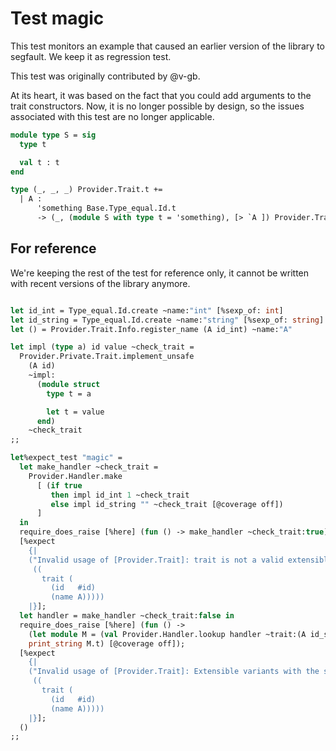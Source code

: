 # Test magic

This test monitors an example that caused an earlier version of the library to segfault. We keep it as regression test.

This test was originally contributed by @v-gb.

At its heart, it was based on the fact that you could add arguments to the trait constructors. Now, it is no longer possible by design, so the issues associated with this test are no longer applicable.

```ocaml
module type S = sig
  type t

  val t : t
end

type (_, _, _) Provider.Trait.t +=
  | A :
      'something Base.Type_equal.Id.t
      -> (_, (module S with type t = 'something), [> `A ]) Provider.Trait.t
```

## For reference

We're keeping the rest of the test for reference only, it cannot be written with recent versions of the library anymore.

<!-- $MDX skip -->
```ocaml

let id_int = Type_equal.Id.create ~name:"int" [%sexp_of: int]
let id_string = Type_equal.Id.create ~name:"string" [%sexp_of: string]
let () = Provider.Trait.Info.register_name (A id_int) ~name:"A"

let impl (type a) id value ~check_trait =
  Provider.Private.Trait.implement_unsafe
    (A id)
    ~impl:
      (module struct
        type t = a

        let t = value
      end)
    ~check_trait
;;

let%expect_test "magic" =
  let make_handler ~check_trait =
    Provider.Handler.make
      [ (if true
         then impl id_int 1 ~check_trait
         else impl id_string "" ~check_trait [@coverage off])
      ]
  in
  require_does_raise [%here] (fun () -> make_handler ~check_trait:true);
  [%expect
    {|
    ("Invalid usage of [Provider.Trait]: trait is not a valid extensible variant for this library"
     ((
       trait (
         (id   #id)
         (name A)))))
    |}];
  let handler = make_handler ~check_trait:false in
  require_does_raise [%here] (fun () ->
    (let module M = (val Provider.Handler.lookup handler ~trait:(A id_string)) in
    print_string M.t) [@coverage off]);
  [%expect
    {|
    ("Invalid usage of [Provider.Trait]: Extensible variants with the same id are expected to be physically equal through the use of this library"
     ((
       trait (
         (id   #id)
         (name A)))))
    |}];
  ()
;;
```
